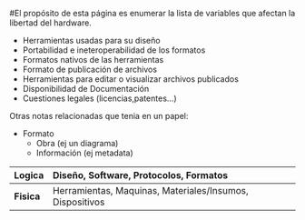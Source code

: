 #El propósito de esta página es enumerar la lista de variables que afectan la libertad del hardware.

  * Herramientas usadas para su diseño
  * Portabilidad e ineteroperabilidad de los formatos
  * Formatos nativos de las herramientas
  * Formato de publicación de archivos
  * Herramientas para editar o visualizar archivos publicados
  * Disponibilidad de Documentación
  * Cuestiones legales (licencias,patentes...)



Otras notas relacionadas que tenia en un papel:

  * Formato
    * Obra (ej un diagrama)
    * Información (ej metadata)

| **Logica** | Diseño, Software, Protocolos, Formatos |
|:-----------|:----------------------------------------|
| **Fisica** | Herramientas, Maquinas, Materiales/Insumos, Dispositivos |
